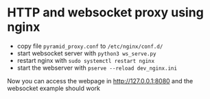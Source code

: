  
# HTTP and websocket proxy using nginx

- copy file ```pyramid_proxy.conf``` to ```/etc/nginx/conf.d/```
- start websocket server with ```python3 ws_serve.py```
- restart nginx with ```sudo systemctl restart nginx```
- start the webserver with ```pserve --reload dev_nginx.ini```

Now you can access the webpage in http://127.0.0.1:8080 and the websocket example should work

